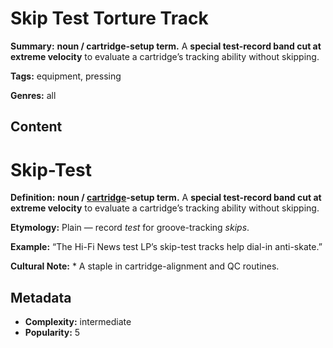 # Skip Test Torture Track

**Summary:** **noun / cartridge-setup term.** A **special test-record band cut at extreme velocity** to evaluate a cartridge’s tracking ability without skipping.

**Tags:** equipment, pressing

**Genres:** all

## Content

# Skip-Test

**Definition:** **noun / [cartridge](../c/cartridge.md)-setup term.** A **special test-record band cut at extreme velocity** to evaluate a cartridge’s tracking ability without skipping.

**Etymology:** Plain — record *test* for groove-tracking *skips*.

**Example:** “The Hi-Fi News test LP’s skip-test tracks help dial-in anti-skate.”

**Cultural Note:** * A staple in cartridge-alignment and QC routines.

## Metadata

- **Complexity:** intermediate
- **Popularity:** 5
